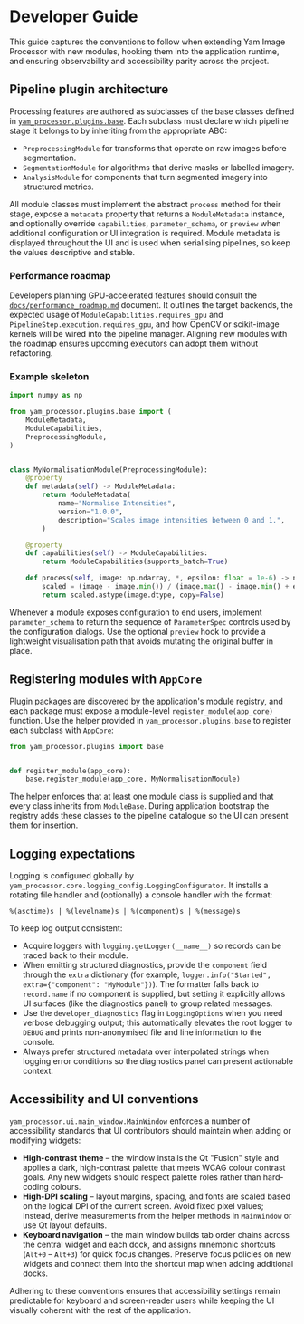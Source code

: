 # Developer Guide

This guide captures the conventions to follow when extending Yam Image Processor
with new modules, hooking them into the application runtime, and ensuring
observability and accessibility parity across the project.

## Pipeline plugin architecture

Processing features are authored as subclasses of the base classes defined in
[`yam_processor.plugins.base`](../yam_processor/plugins/base.py). Each subclass
must declare which pipeline stage it belongs to by inheriting from the
appropriate ABC:

- `PreprocessingModule` for transforms that operate on raw images before
  segmentation.
- `SegmentationModule` for algorithms that derive masks or labelled imagery.
- `AnalysisModule` for components that turn segmented imagery into structured
  metrics.

All module classes must implement the abstract `process` method for their
stage, expose a `metadata` property that returns a
`ModuleMetadata` instance, and optionally override
`capabilities`, `parameter_schema`, or `preview` when additional configuration or
UI integration is required. Module metadata is displayed throughout the UI and
is used when serialising pipelines, so keep the values descriptive and stable.

### Performance roadmap

Developers planning GPU-accelerated features should consult the
[`docs/performance_roadmap.md`](performance_roadmap.md) document. It outlines the
target backends, the expected usage of `ModuleCapabilities.requires_gpu` and
`PipelineStep.execution.requires_gpu`, and how OpenCV or scikit-image kernels
will be wired into the pipeline manager. Aligning new modules with the roadmap
ensures upcoming executors can adopt them without refactoring.

### Example skeleton

```python
import numpy as np

from yam_processor.plugins.base import (
    ModuleMetadata,
    ModuleCapabilities,
    PreprocessingModule,
)


class MyNormalisationModule(PreprocessingModule):
    @property
    def metadata(self) -> ModuleMetadata:
        return ModuleMetadata(
            name="Normalise Intensities",
            version="1.0.0",
            description="Scales image intensities between 0 and 1.",
        )

    @property
    def capabilities(self) -> ModuleCapabilities:
        return ModuleCapabilities(supports_batch=True)

    def process(self, image: np.ndarray, *, epsilon: float = 1e-6) -> np.ndarray:
        scaled = (image - image.min()) / (image.max() - image.min() + epsilon)
        return scaled.astype(image.dtype, copy=False)
```

Whenever a module exposes configuration to end users, implement
`parameter_schema` to return the sequence of `ParameterSpec` controls used by the
configuration dialogs. Use the optional `preview` hook to provide a lightweight
visualisation path that avoids mutating the original buffer in place.

## Registering modules with `AppCore`

Plugin packages are discovered by the application's module registry, and each
package must expose a module-level `register_module(app_core)` function. Use the
helper provided in `yam_processor.plugins.base` to register each subclass with
`AppCore`:

```python
from yam_processor.plugins import base


def register_module(app_core):
    base.register_module(app_core, MyNormalisationModule)
```

The helper enforces that at least one module class is supplied and that every
class inherits from `ModuleBase`. During application bootstrap the registry adds
these classes to the pipeline catalogue so the UI can present them for
insertion.

## Logging expectations

Logging is configured globally by `yam_processor.core.logging_config.LoggingConfigurator`.
It installs a rotating file handler and (optionally) a console handler with the
format:

```
%(asctime)s | %(levelname)s | %(component)s | %(message)s
```

To keep log output consistent:

- Acquire loggers with `logging.getLogger(__name__)` so records can be traced
  back to their module.
- When emitting structured diagnostics, provide the `component` field through the
  `extra` dictionary (for example, `logger.info("Started", extra={"component": "MyModule"})`).
  The formatter falls back to `record.name` if no component is supplied, but
  setting it explicitly allows UI surfaces (like the diagnostics panel) to group
  related messages.
- Use the `developer_diagnostics` flag in `LoggingOptions` when you need verbose
  debugging output; this automatically elevates the root logger to `DEBUG` and
  prints non-anonymised file and line information to the console.
- Always prefer structured metadata over interpolated strings when logging error
  conditions so the diagnostics panel can present actionable context.

## Accessibility and UI conventions

`yam_processor.ui.main_window.MainWindow` enforces a number of accessibility
standards that UI contributors should maintain when adding or modifying
widgets:

- **High-contrast theme** – the window installs the Qt "Fusion" style and
  applies a dark, high-contrast palette that meets WCAG colour contrast goals.
  Any new widgets should respect palette roles rather than hard-coding colours.
- **High-DPI scaling** – layout margins, spacing, and fonts are scaled based on
  the logical DPI of the current screen. Avoid fixed pixel values; instead,
  derive measurements from the helper methods in `MainWindow` or use Qt layout
  defaults.
- **Keyboard navigation** – the main window builds tab order chains across the
  central widget and each dock, and assigns mnemonic shortcuts (`Alt+0` –
  `Alt+3`) for quick focus changes. Preserve focus policies on new widgets and
  connect them into the shortcut map when adding additional docks.

Adhering to these conventions ensures that accessibility settings remain
predictable for keyboard and screen-reader users while keeping the UI visually
coherent with the rest of the application.
